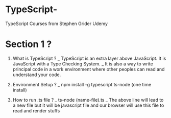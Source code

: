 # TypeScript-

TypeScript Courses from Stephen Grider Udemy

# Section 1 ?

1. What is TypeScript ?
   \_ TypeScript is an extra layer above JavaScript. It is JavaScript with a Type Checking System.
   \_ It is also a way to write principal code in a work environment where other peoples can read and understand your code.

2. Environment Setup ?
   \_ npm install -g typescript ts-node (one time install)

3. How to run .ts file ?
   \_ ts-node (name-file).ts
   \_ The above line will lead to a new file but it will be javascript file and our browser will use this file to read and render stuffs
